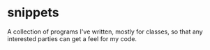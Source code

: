 # snippets
A collection of programs I've written, mostly for classes, so that any interested parties can get a feel for my code.

